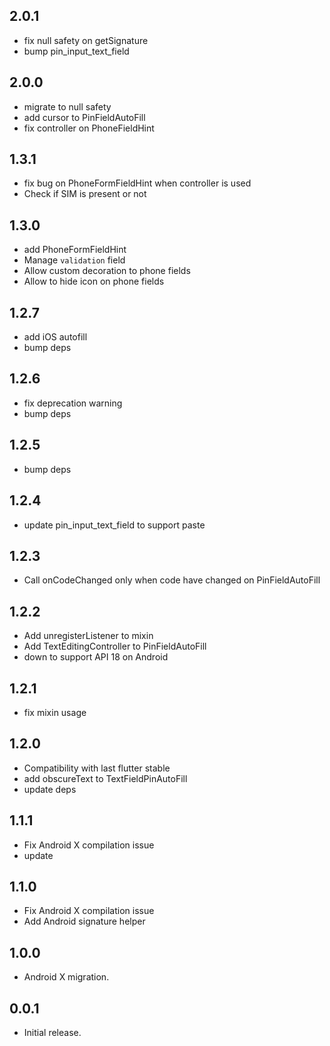 ## 2.0.1

* fix null safety on getSignature
* bump pin_input_text_field

## 2.0.0

* migrate to null safety
* add cursor to PinFieldAutoFill
* fix controller on PhoneFieldHint

## 1.3.1

* fix bug on PhoneFormFieldHint when controller is used
* Check if SIM is present or not

## 1.3.0

* add PhoneFormFieldHint
* Manage `validation` field
* Allow custom decoration to phone fields
* Allow to hide icon on phone fields

## 1.2.7

* add iOS autofill
* bump deps

## 1.2.6

* fix deprecation warning
* bump deps

## 1.2.5

* bump deps

## 1.2.4

* update pin_input_text_field to support paste

## 1.2.3

* Call onCodeChanged only when code have changed on PinFieldAutoFill

## 1.2.2

* Add unregisterListener to mixin
* Add TextEditingController to PinFieldAutoFill
* down to support API 18 on Android

## 1.2.1

* fix mixin usage

## 1.2.0

* Compatibility with last flutter stable
* add obscureText to TextFieldPinAutoFill
* update deps

## 1.1.1

* Fix Android X compilation issue 
* update 

## 1.1.0

* Fix Android X compilation issue 
* Add Android signature helper

## 1.0.0

* Android X migration.

## 0.0.1

* Initial release.
